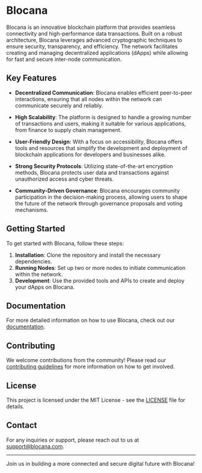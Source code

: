 # Blocana

Blocana is an innovative blockchain platform that provides seamless connectivity and high-performance data transactions. Built on a robust architecture, Blocana leverages advanced cryptographic techniques to ensure security, transparency, and efficiency. The network facilitates creating and managing decentralized applications (dApps) while allowing for fast and secure inter-node communication.

## Key Features

- **Decentralized Communication**: Blocana enables efficient peer-to-peer interactions, ensuring that all nodes within the network can communicate securely and reliably.
  
- **High Scalability**: The platform is designed to handle a growing number of transactions and users, making it suitable for various applications, from finance to supply chain management.

- **User-Friendly Design**: With a focus on accessibility, Blocana offers tools and resources that simplify the development and deployment of blockchain applications for developers and businesses alike.

- **Strong Security Protocols**: Utilizing state-of-the-art encryption methods, Blocana protects user data and transactions against unauthorized access and cyber threats.

- **Community-Driven Governance**: Blocana encourages community participation in the decision-making process, allowing users to shape the future of the network through governance proposals and voting mechanisms.

## Getting Started

To get started with Blocana, follow these steps:

1. **Installation**: Clone the repository and install the necessary dependencies.
2. **Running Nodes**: Set up two or more nodes to initiate communication within the network.
3. **Development**: Use the provided tools and APIs to create and deploy your dApps on Blocana.

## Documentation

For more detailed information on how to use Blocana, check out our [documentation](link_to_documentation).

## Contributing

We welcome contributions from the community! Please read our [contributing guidelines](link_to_contributing_guidelines) for more information on how to get involved.

## License

This project is licensed under the MIT License - see the [LICENSE](LICENSE) file for details.

## Contact

For any inquiries or support, please reach out to us at [support@blocana.com](mailto:juant72@gmail.com).

---

Join us in building a more connected and secure digital future with Blocana!
